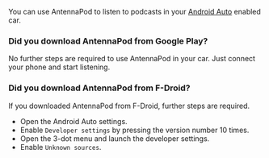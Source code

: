 You can use AntennaPod to listen to podcasts in your [Android Auto](https://www.android.com/auto/) enabled car.

### Did you download AntennaPod from **Google Play**?

No further steps are required to use AntennaPod in your car. Just connect your phone and start listening.

### Did you download AntennaPod from **F-Droid**?

If you downloaded AntennaPod from F-Droid, further steps are required.

- Open the Android Auto settings.
- Enable `Developer settings` by pressing the version number 10 times.
- Open the 3-dot menu and launch the developer settings.
- Enable `Unknown sources`.
